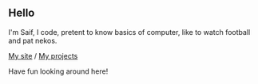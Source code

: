 ## Hello
I'm Saif, I code, pretent to know basics of computer, like to watch football and pat nekos.

[My site](https://about.me/sa1f) / [My projects](https://youtu.be/RQmEERvqq70)

Have fun looking around here!
